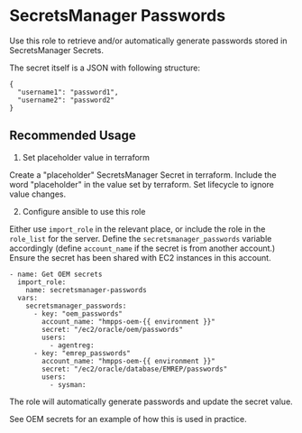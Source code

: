 # SecretsManager Passwords

Use this role to retrieve and/or automatically generate passwords stored in SecretsManager Secrets.

The secret itself is a JSON with following structure:

```
{
  "username1": "password1",
  "username2": "password2"
}
```

## Recommended Usage

1. Set placeholder value in terraform

Create a "placeholder" SecretsManager Secret in terraform.
Include the word "placeholder" in the value set by terraform.
Set lifecycle to ignore value changes.

2. Configure ansible to use this role

Either use `import_role` in the relevant place, or include the
role in the `role_list` for the server.  Define the `secretsmanager_passwords`
variable accordingly (define `account_name` if the secret is from another
account.)
Ensure the secret has been shared with EC2 instances in this account.

```
- name: Get OEM secrets
  import_role:
    name: secretsmanager-passwords
  vars:
    secretsmanager_passwords:
      - key: "oem_passwords"
        account_name: "hmpps-oem-{{ environment }}"
        secret: "/ec2/oracle/oem/passwords"
        users:
          - agentreg:
      - key: "emrep_passwords"
        account_name: "hmpps-oem-{{ environment }}"
        secret: "/ec2/oracle/database/EMREP/passwords"
        users:
          - sysman:
```

The role will automatically generate passwords and update the
secret value.

See OEM secrets for an example of how this is used in practice.
